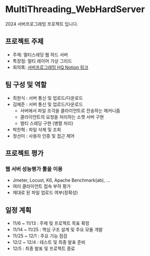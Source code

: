 # MultiThreading_WebHardServer

2024 서버프로그래밍 프로젝트 입니다.

## 프로젝트 주제
- 주제: 멀티스레딩 웹 하드 서버
- 특장점: 멀티 레이어 가상 그리드
- 회의록: [서버프로그래밍 HQ Notion 링크](https://www.notion.so/131784613527809eb856db5d1c2d41d7)

## 팀 구성 및 역할

- 최원식 : 서버 통신 및 업로드/다운로드
- 김예준 : 서버 통신 및 업로드/다운로드
	- 서버에서 파일 조각을 클라이언트로 전송하는 매커니즘
	- 클라이언트의 요청을 처리하는 소켓 서버 구현
  - 멀티 스레딩 구현 (병렬 처리)
- 박찬혁 : 파일 삭제 및 조회
- 정선미 : 사용자 인증 및 접근 제어

## 프로젝트 평가
### 웹 서버 성능평가 툴을 이용
- Jmeter, Locust, K6, Apache Benchmark(ab), ...
- 여러 클라이언트 접속 부하 평가
- 제대로 된 파일 업로드 여부(정확성)

## 일정 계획
- 11/6 ~ 11/13 : 주제 및 프로젝트 목표 확정
- 11/14 ~ 11/25 : 핵심 구조 설계 및 주요 모듈 개발
- 11/25 ~ 12/1 : 주요 기능 점검
- 12/2 ~ 12/4 : 테스트 및 최종 발표 준비
- 12/5 : 최종 발표 및 프로젝트 종료

